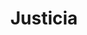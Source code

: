 ---
title: Justicia
date: 
draft: false

# descripcion
description : Justicia

materials: Plata 925

color: Plateado

dimensions: 2cm x 2,8cm

code: 02-14-0206

type: "Dijes"

categories: []

price: $2.970,00

price_eftvo: $2.525,00

# Images
# first image will be shown in the product page
images:
  # - image: "images/path_to_image"
  # La ubicacion de las imagenes es imagenes/Dijes/Dijes.Plata/02-14-0206-justicia
  - image: "./images/dijes/plata/02-14-0206-justicia.JPG"
---